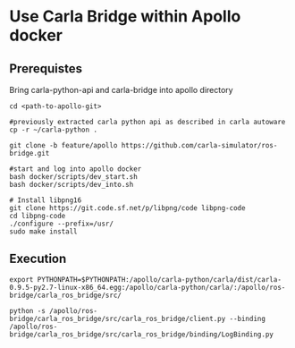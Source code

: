 # Use Carla Bridge within Apollo docker

## Prerequistes

Bring carla-python-api and carla-bridge into apollo directory

    cd <path-to-apollo-git>

    #previously extracted carla python api as described in carla autoware
    cp -r ~/carla-python .
  
    git clone -b feature/apollo https://github.com/carla-simulator/ros-bridge.git

    #start and log into apollo docker
    bash docker/scripts/dev_start.sh
    bash docker/scripts/dev_into.sh

    # Install libpng16
    git clone https://git.code.sf.net/p/libpng/code libpng-code
    cd libpng-code
    ./configure --prefix=/usr/
    sudo make install

## Execution

    export PYTHONPATH=$PYTHONPATH:/apollo/carla-python/carla/dist/carla-0.9.5-py2.7-linux-x86_64.egg:/apollo/carla-python/carla/:/apollo/ros-bridge/carla_ros_bridge/src/

    python -s /apollo/ros-bridge/carla_ros_bridge/src/carla_ros_bridge/client.py --binding /apollo/ros-bridge/carla_ros_bridge/src/carla_ros_bridge/binding/LogBinding.py 
